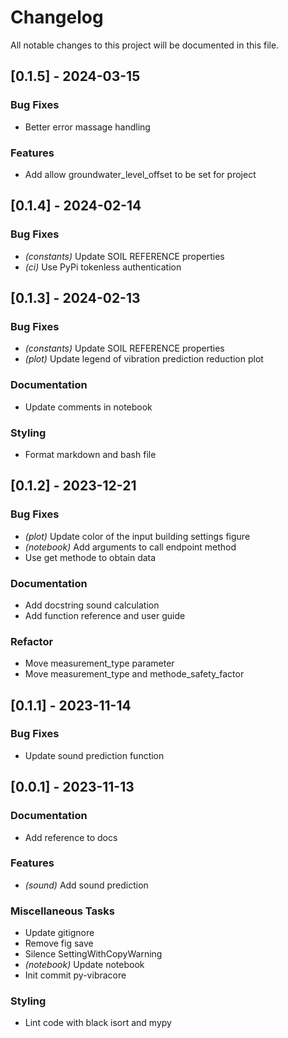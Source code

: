 # Changelog

All notable changes to this project will be documented in this file.

## [0.1.5] - 2024-03-15

### Bug Fixes

- Better error massage handling

### Features

- Add allow groundwater_level_offset to be set for project

## [0.1.4] - 2024-02-14

### Bug Fixes

- *(constants)* Update SOIL REFERENCE properties
- *(ci)* Use PyPi tokenless authentication

## [0.1.3] - 2024-02-13

### Bug Fixes

- *(constants)* Update SOIL REFERENCE properties
- *(plot)* Update legend of vibration prediction reduction plot

### Documentation

- Update comments in notebook

### Styling

- Format markdown and bash file

## [0.1.2] - 2023-12-21

### Bug Fixes

- *(plot)* Update color of the input building settings figure
- *(notebook)* Add arguments to call endpoint method
- Use get methode to obtain data

### Documentation

- Add docstring sound calculation
- Add function reference and user guide

### Refactor

- Move measurement_type parameter
- Move measurement_type and methode_safety_factor

## [0.1.1] - 2023-11-14

### Bug Fixes

- Update sound prediction function

## [0.0.1] - 2023-11-13

### Documentation

- Add reference to docs

### Features

- *(sound)* Add sound prediction

### Miscellaneous Tasks

- Update gitignore
- Remove fig save
- Silence SettingWithCopyWarning
- *(notebook)* Update notebook
- Init commit py-vibracore

### Styling

- Lint code with black isort and mypy

<!-- CEMS BV. -->
